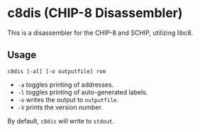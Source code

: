 # c8dis (CHIP-8 Disassembler)

This is a disassembler for the CHIP-8 and SCHIP, utilizing libc8.

## Usage

```
c8dis [-al] [-o outputfile] rom
```

* `-a` toggles printing of addresses.
* `-l` toggles printing of auto-generated labels.
* `-o` writes the output to `outputfile`.
* `-V` prints the version number.

By default, `c8dis` will write to `stdout`.
